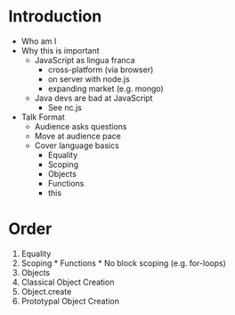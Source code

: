 # Introduction
  * Who am I
  * Why this is important
    * JavaScript as lingua franca
      * cross-platform (via browser)
      * on server with node.js
      * expanding market (e.g. mongo)
    * Java devs are bad at JavaScript
      * See nc.js
  * Talk Format
    * Audience asks questions
    * Move at audience pace
    * Cover language basics
      * Equality
      * Scoping
      * Objects
      * Functions
      * this

# Order
  1. Equality
  2. Scoping
    * Functions
    * No block scoping (e.g. for-loops)
  3. Objects
  4. Classical Object Creation
  5. Object.create
  6. Prototypal Object Creation
